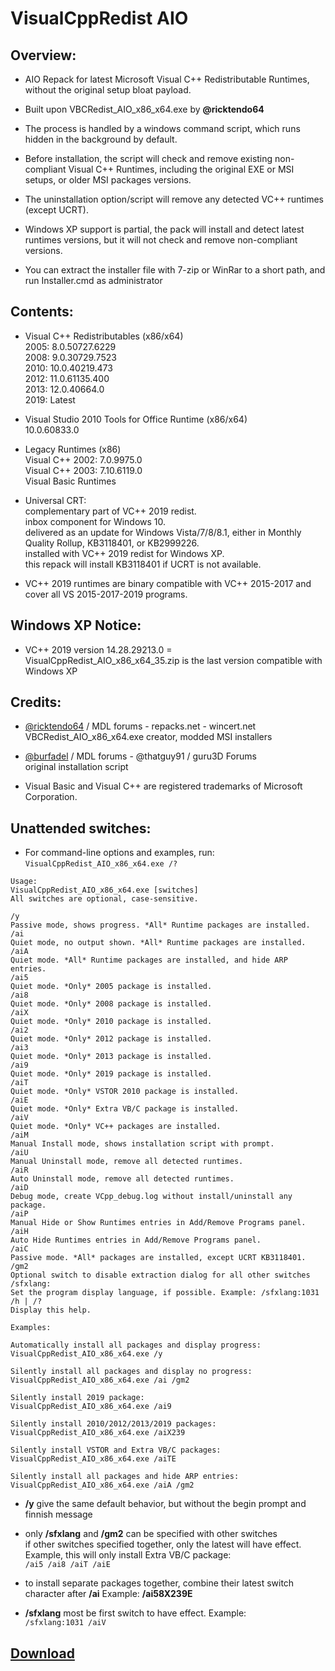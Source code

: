 # VisualCppRedist AIO

## Overview:

- AIO Repack for latest Microsoft Visual C++ Redistributable Runtimes, without the original setup bloat payload.

- Built upon VBCRedist_AIO_x86_x64.exe by **@ricktendo64**

- The process is handled by a windows command script, which runs hidden in the background by default.

- Before installation, the script will check and remove existing non-compliant Visual C++ Runtimes, including the original EXE or MSI setups, or older MSI packages versions.

- The uninstallation option/script will remove any detected VC++ runtimes (except UCRT).

- Windows XP support is partial, the pack will install and detect latest runtimes versions, but it will not check and remove non-compliant versions.

- You can extract the installer file with 7-zip or WinRar to a short path, and run Installer.cmd as administrator

## Contents:

- Visual C++ Redistributables (x86/x64)  
2005: 8.0.50727.6229  
2008: 9.0.30729.7523  
2010: 10.0.40219.473  
2012: 11.0.61135.400  
2013: 12.0.40664.0  
2019: Latest

- Visual Studio 2010 Tools for Office Runtime (x86/x64)  
10.0.60833.0

- Legacy Runtimes (x86)  
Visual C++ 2002: 7.0.9975.0  
Visual C++ 2003: 7.10.6119.0  
Visual Basic Runtimes  

- Universal CRT:  
complementary part of VC++ 2019 redist.  
inbox component for Windows 10.  
delivered as an update for Windows Vista/7/8/8.1, either in Monthly Quality Rollup, KB3118401, or KB2999226.  
installed with VC++ 2019 redist for Windows XP.  
this repack will install KB3118401 if UCRT is not available.  

- VC++ 2019 runtimes are binary compatible with VC++ 2015-2017 and cover all VS 2015-2017-2019 programs.

## Windows XP Notice:

* VC++ 2019 version 14.28.29213.0 = VisualCppRedist_AIO_x86_x64_35.zip is the last version compatible with Windows XP

## Credits:

- [@ricktendo64](https://forums.mydigitallife.net/members/28038/) / MDL forums - repacks.net - wincert.net  
VBCRedist_AIO_x86_x64.exe creator,  modded MSI installers

- [@burfadel](https://forums.mydigitallife.net/members/84828/) / MDL forums - @thatguy91 / guru3D Forums  
original installation script

- Visual Basic and Visual C++ are registered trademarks of Microsoft Corporation.

## Unattended switches:

- For command-line options and examples, run:  
`VisualCppRedist_AIO_x86_x64.exe /?`

```
Usage:  
VisualCppRedist_AIO_x86_x64.exe [switches]  
All switches are optional, case-sensitive.

/y  
Passive mode, shows progress. *All* Runtime packages are installed.  
/ai  
Quiet mode, no output shown. *All* Runtime packages are installed.  
/aiA  
Quiet mode. *All* Runtime packages are installed, and hide ARP entries.  
/ai5  
Quiet mode. *Only* 2005 package is installed.  
/ai8  
Quiet mode. *Only* 2008 package is installed.  
/aiX  
Quiet mode. *Only* 2010 package is installed.  
/ai2  
Quiet mode. *Only* 2012 package is installed.  
/ai3  
Quiet mode. *Only* 2013 package is installed.  
/ai9  
Quiet mode. *Only* 2019 package is installed.  
/aiT  
Quiet mode. *Only* VSTOR 2010 package is installed.  
/aiE  
Quiet mode. *Only* Extra VB/C package is installed.  
/aiV  
Quiet mode. *Only* VC++ packages are installed.  
/aiM  
Manual Install mode, shows installation script with prompt.  
/aiU  
Manual Uninstall mode, remove all detected runtimes.  
/aiR  
Auto Uninstall mode, remove all detected runtimes.  
/aiD  
Debug mode, create VCpp_debug.log without install/uninstall any package.  
/aiP  
Manual Hide or Show Runtimes entries in Add/Remove Programs panel.  
/aiH  
Auto Hide Runtimes entries in Add/Remove Programs panel.  
/aiC  
Passive mode. *All* packages are installed, except UCRT KB3118401.  
/gm2  
Optional switch to disable extraction dialog for all other switches  
/sfxlang:  
Set the program display language, if possible. Example: /sfxlang:1031  
/h | /?  
Display this help.

Examples:

Automatically install all packages and display progress:  
VisualCppRedist_AIO_x86_x64.exe /y

Silently install all packages and display no progress:  
VisualCppRedist_AIO_x86_x64.exe /ai /gm2

Silently install 2019 package:  
VisualCppRedist_AIO_x86_x64.exe /ai9

Silently install 2010/2012/2013/2019 packages:  
VisualCppRedist_AIO_x86_x64.exe /aiX239

Silently install VSTOR and Extra VB/C packages:  
VisualCppRedist_AIO_x86_x64.exe /aiTE

Silently install all packages and hide ARP entries:  
VisualCppRedist_AIO_x86_x64.exe /aiA /gm2
```

- **/y** give the same default behavior, but without the begin prompt and finnish message  

- only **/sfxlang** and **/gm2** can be specified with other switches  
if other switches specified together, only the latest will have effect. Example, this will only install Extra VB/C package:  
`/ai5 /ai8 /aiT /aiE`

- to install separate packages together, combine their latest switch character after **/ai** Example: **/ai58X239E**

- **/sfxlang** most be first switch to have effect. Example:  
`/sfxlang:1031 /aiV`

## [Download](https://tiny.cc/vcredist)

